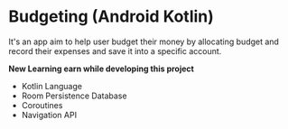 # Budgeting (Android Kotlin)
It's an app aim to help user budget their money by allocating budget and  record their expenses and save it into a specific account.

**New Learning earn while developing this project**

- Kotlin Language
- Room Persistence Database
- Coroutines
- Navigation API
